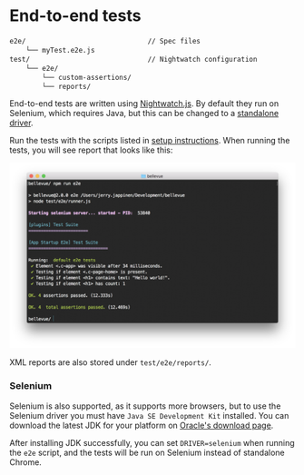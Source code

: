 
# End-to-end tests

```
e2e/                              // Spec files
	└── myTest.e2e.js
test/                             // Nightwatch configuration
	└── e2e/
		└── custom-assertions/
		└── reports/
```

End-to-end tests are written using [Nightwatch.js](http://nightwatchjs.org/). By default they run on Selenium, which requires Java, but this can be changed to a [standalone driver](http://nightwatchjs.org/gettingstarted#browser-drivers-setup).

Run the tests with the scripts listed in [setup instructions](../overview/setup.md). When running the tests, you will see report that looks like this:

![End-to-end test results on command line](../images/e2e-test-report-cli.png)

XML reports are also stored under `test/e2e/reports/`.

### Selenium

Selenium is also supported, as it supports more browsers, but to use the Selenium driver you must have `Java SE Development Kit` installed. You can download the latest JDK for your platform on [Oracle's download page](http://www.oracle.com/technetwork/java/javase/downloads/jdk8-downloads-2133151.html).

After installing JDK successfully, you can set `DRIVER=selenium` when running the `e2e` script, and the tests will be run on Selenium instead of standalone Chrome.

